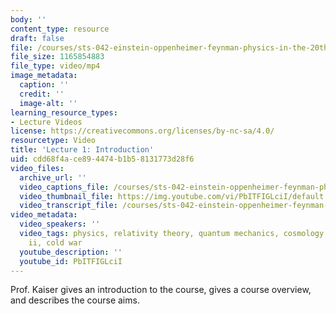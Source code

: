 ```yaml
---
body: ''
content_type: resource
draft: false
file: /courses/sts-042-einstein-oppenheimer-feynman-physics-in-the-20th-century-fall-2020/ocw_8225_sts042_lecture01_2020sep02_360p_16_9.mp4
file_size: 1165854883
file_type: video/mp4
image_metadata:
  caption: ''
  credit: ''
  image-alt: ''
learning_resource_types:
- Lecture Videos
license: https://creativecommons.org/licenses/by-nc-sa/4.0/
resourcetype: Video
title: 'Lecture 1: Introduction'
uid: cdd68f4a-ce89-4474-b1b5-8131773d28f6
video_files:
  archive_url: ''
  video_captions_file: /courses/sts-042-einstein-oppenheimer-feynman-physics-in-the-20th-century-fall-2020/1mnY4s5dVHGyoNlpqUv-fvC7dxYRlY3ib_transcript.webvtt
  video_thumbnail_file: https://img.youtube.com/vi/PbITFIGLciI/default.jpg
  video_transcript_file: /courses/sts-042-einstein-oppenheimer-feynman-physics-in-the-20th-century-fall-2020/1mnY4s5dVHGyoNlpqUv-fvC7dxYRlY3ib_transcript.pdf
video_metadata:
  video_speakers: ''
  video_tags: physics, relativity theory, quantum mechanics, cosmology, world war
    ii, cold war
  youtube_description: ''
  youtube_id: PbITFIGLciI
---
```

Prof. Kaiser gives an introduction to the course, gives a course overview, and describes the course aims.